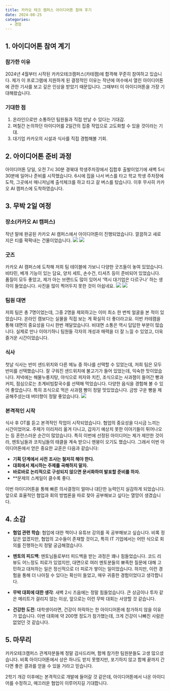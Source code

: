 ```yaml
---
title: 카카오 테크 캠퍼스 아이디어톤 참여 후기
date: 2024-08-25
categories:
  - 경험
---
```


## 1. 아이디어톤 참여 계기

### 참가한 이유

2024년 4월부터 시작된 카카오테크캠퍼스(카테캠)에 합격해 꾸준히 참여하고 있습니다. 제가 이 프로그램에 지원하게 된 결정적인 이유는 작년에 여수에서 열린 아이디어톤에 관한 기사를 보고 깊은 인상을 받았기
때문입니다. 그때부터 이 아이디어톤을 가장 기대해왔습니다.

### 기대한 점

1. 온라인으로만 소통하던 팀원들과 직접 만날 수 있다는 기대감.
2. 며칠간 논의하던 아이디어를 2일간의 집중 작업으로 고도화할 수 있을 것이라는 기대.
3. 대기업 카카오의 시설과 식사를 직접 경험해볼 기회.

## 2. 아이디어톤 준비 과정

아이디어톤 당일, 오전 7시 30분 경북대 학생주차장에서 집합후 출발이었기에 새벽 5시 30분에 일어나 준비를 시작했습니다. 6시에 집을 나서 버스를 타고 학교 학생 주차장에 도착, 그곳에서 매니저님께 출석체크를
하고 타고 갈 버스를 탔습니다. 이후 무사히 카카오 AI 캠퍼스에 도착하였습니다.

## 3. 무박 2일 여정

### 장소(카카오 AI 캠퍼스)

작년 말에 완공된 카카오 AI 캠퍼스에서 아이디어톤이 진행되었습니다. 깔끔하고 새로 지은 티를 팍팍내는 건물이었습니다.
![](ideaktc01.jpeg)
![](ideaktc02.jpeg)

### 굿즈

카카오 AI 캠퍼스에 도착해 저희 팀 테이블에 가보니 다양한 굿즈들이 놓여 있었습니다. 비타민, 베개 기능이 있는 담요, 양치 세트, 손수건, 티셔츠 등이 준비되어 있었습니다. 품질이 모두 좋았고, 제가 아는
브랜드도 많이 있어서 ‘역시 대기업은 다르구나’ 하는 생각이 들었습니다. 사진을 많이 찍어두지 못한 것이 아쉽네요.
![](ideaktc03.jpeg)
![](ideaktc04.jpeg)

### 팀원 대면

저희 팀은 총 7명이었는데, 그중 2명을 제외하고는 이미 최소 한 번씩 얼굴을 본 적이 있었습니다. 온라인 캠보다는 실물을 직접 보는 게 확실히 더 좋더라고요. 이번 카테캠을 통해 대면의 중요성을 다시 한번
깨달았습니다. 비대면 소통은 역시 답답한 부분이 많습니다. 실제로 만나 이야기하니 팀원들 각자의 개성과 매력을 더 잘 느낄 수 있었고, 더욱 즐거운 시간이었습니다.

### 식사

첫날 식사는 반미 샌드위치와 다른 메뉴 중 하나를 선택할 수 있었는데, 저희 팀은 모두 반미를 선택했습니다. 잘 구워진 샌드위치에 불고기가 들어 있었는데, 익숙한 맛이었습니다. 저녁에는 해물누룽지탕, 야식으로 피자와
치킨, 조식으로는 사과잼이 들어간 빵과 커피, 점심으로는 초계비빔칼국수를 선택해 먹었습니다. 다양한 음식을 경험해 볼 수 있어 좋았습니다. 특히 조식으로 먹은 사과잼 빵이 정말 맛있었습니다. 금방 구운 빵을
제공해주셨는데 버터향이 정말 좋았습니다.
![](ideaktc05.jpeg)

### 본격적인 시작

식사 후 OT를 듣고 본격적인 작업이 시작되었습니다. 협업의 중요성을 다시금 느끼는 시간이었어요. 주제가 이리저리 옮겨 다니고, 갑자기 예상치 못한 이야기들이 튀어나오는 등 혼란스러운 순간이 많았습니다. 특히 이번에
선정된 아이디어는 제가 제안한 것이라, 멘토님들과 코치님들의 태클을 계속 받으니 멘붕이 오기도 했습니다. 그래서 이번 아이디어톤에서 얻은 중요한 교훈은 다음과 같습니다:

- **기획 단계에서 사전 조사는 철저히 해야 한다.**
- **대회에서 제시하는 주제를 곡해하지 말자.**
- **바로바로 논리적으로 구성되지 않으면 문서화하여 발표할 준비를 하자.**
- **문제의 스케일이 클수록 좋다.

이번 아이디어톤을 통해 빠른 의사결정이 얼마나 대단한 능력인지 실감하게 되었습니다. 앞으로 효율적인 협업과 회의 방법론을 따로 찾아 공부해보고 싶다는 열망이 생겼습니다.

## 4. 소감

- **협업 관련 학습**: 협업에 대한 책이나 유튜브 강의를 꼭 공부해보고 싶습니다. 비록 정답은 없겠지만, 협업의 고수들이 존재할 것이고, 특히 IT 기업에서는 어떤 식으로 회의를 진행하는지 정말 궁금해졌습니다.

- **멘토의 피드백**: 멘토님들로부터 피드백을 받는 과정은 꽤나 힘들었습니다. 코드 리뷰도 어느정도 피로가 있었지만, 대면으로 여러 멘토분들의 뾰족한 질문에 대해 고민하고 대처하는 일은 정신적으로 더 피로가
  쌓이는 일이었습니다. 하지만, 이런 경험을 통해 더 나아질 수 있다는 확신이 들었고, 매우 귀중한 경험이었다고 생각합니다.

- **무박 대회에 대한 생각**: 새벽 2시 즈음에는 정말 힘들었습니다. 큰 상금이나 투자 같은 메리트가 걸리지 않는 이상, 앞으로는 이런 무박 대회는 사양할 것 같습니다.

- **건강한 도전**: 대학생이라면, 건강이 허락하는 한 아이디어톤에 참가하지 않을 이유가 없습니다. 이번 대회에 약 200명 정도가 참가했는데, 크게 건강이 나빠진 사람은 없었던 것 같습니다.

## 5. 마무리

카카오테크캠퍼스 관계자분들께 정말 감사드리며, 함께 참가한 팀원분들도 고생 많으셨습니다. 비록 아이디어톤에서 상은 하나도 받지 못했지만, 포기하지 않고 함께 끝까지 간다면 좋은 결과를 얻을 수 있을 거라고 믿습니다.

2학기 개강 이후에는 본격적으로 개발에 들어갈 것 같은데, 아이디어톤에서 나온 아이디어를 수정하고, 매끄러운 협업이 이루어지길 기대합니다.